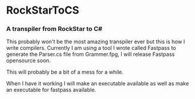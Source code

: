 # RockStarToCS

### A transpiler from RockStar to C#

This probably won't be the most amazing transpiler ever but this is how I write compilers.
Currently I am using a tool I wrote called Fastpass to generate the Parser.cs file from Grammer.fpg, I will release Fastpass opensource soon.

This will probably be a bit of a mess for a while.

When I have it working I will make an executable available as well as make an executable for fastpass available.